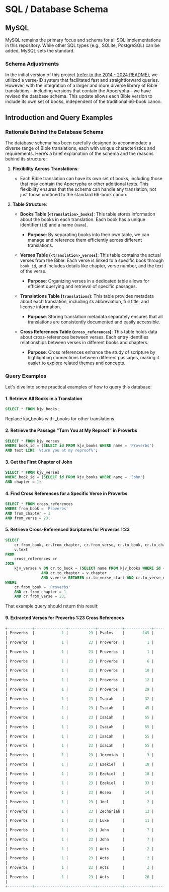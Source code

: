 # SQL / Database Schema

## MySQL

MySQL remains the primary focus and schema for all SQL implementations in this repository. While other SQL types (e.g., SQLite, PostgreSQL) can be added, MySQL sets the standard.

### Schema Adjustments

In the initial version of this project [(refer to the 2014 - 2024 README)](https://github.com/scrollmapper/bible_databases/blob/2024/README.md), we utilized a verse-ID system that facilitated fast and straightforward queries. However, with the integration of a larger and more diverse library of Bible translations—including versions that contain the Apocrypha—we have revised the database schema. This update allows each Bible version to include its own set of books, independent of the traditional 66-book canon.

## Introduction and Query Examples

### Rationale Behind the Database Schema

The database schema has been carefully designed to accommodate a diverse range of Bible translations, each with unique characteristics and requirements. Here’s a brief explanation of the schema and the reasons behind its structure:

1. **Flexibility Across Translations**:
   - Each Bible translation can have its own set of books, including those that may contain the Apocrypha or other additional texts. This flexibility ensures that the schema can handle any translation, not just those confined to the standard 66-book canon.

2. **Table Structure**:
   - **Books Table (`<translation>_books`)**: This table stores information about the books in each translation. Each book has a unique identifier (`id`) and a name (`name`).
     - **Purpose**: By separating books into their own table, we can manage and reference them efficiently across different translations.
   
   - **Verses Table (`<translation>_verses`)**: This table contains the actual verses from the Bible. Each verse is linked to a specific book through `book_id`, and includes details like chapter, verse number, and the text of the verse.
     - **Purpose**: Organizing verses in a dedicated table allows for efficient querying and retrieval of specific passages.
   
   - **Translations Table (`translations`)**: This table provides metadata about each translation, including its abbreviation, full title, and license information.
     - **Purpose**: Storing translation metadata separately ensures that all translations are consistently documented and easily accessible.
   
   - **Cross References Table (`cross_references`)**: This table holds data about cross-references between verses. Each entry identifies relationships between verses in different books and chapters.
     - **Purpose**: Cross references enhance the study of scripture by highlighting connections between different passages, making it easier to explore related themes and concepts.

### Query Examples

Let's dive into some practical examples of how to query this database:

#### 1. Retrieve All Books in a Translation

```sql
SELECT * FROM kjv_books;
```

Replace kjv_books with <translation>_books for other translations.

#### 2. Retrieve the Passage "Turn You at My Reproof" in Proverbs

```sql
SELECT * FROM kjv_verses
WHERE book_id = (SELECT id FROM kjv_books WHERE name = 'Proverbs')
AND text LIKE '%turn you at my reproof%';
```

#### 3. Get the First Chapter of John

```sql
SELECT * FROM kjv_verses
WHERE book_id = (SELECT id FROM kjv_books WHERE name = 'John')
AND chapter = 1;
```

#### 4. Find Cross References for a Specific Verse in Proverbs

```sql
SELECT * FROM cross_references
WHERE from_book = 'Proverbs'
AND from_chapter = 1
AND from_verse = 23;
```

#### 5. Retrieve Cross-Referenced Scriptures for Proverbs 1:23

```sql
SELECT 
    cr.from_book, cr.from_chapter, cr.from_verse, cr.to_book, cr.to_chapter, cr.to_verse_start, cr.to_verse_end,
    v.text
FROM 
    cross_references cr
JOIN 
    kjv_verses v ON cr.to_book = (SELECT name FROM kjv_books WHERE id = v.book_id)
                AND cr.to_chapter = v.chapter
                AND v.verse BETWEEN cr.to_verse_start AND cr.to_verse_end
WHERE 
    cr.from_book = 'Proverbs'
    AND cr.from_chapter = 1
    AND cr.from_verse = 23;
```

That example query should return this result:

#### 9. Extracted Verses for Proverbs 1:23 Cross References

```sql
+-----------+--------------+------------+-----------+------------+----------------+--------------+-----------------------------------------------------------------------------------------------------------------------------------------------------------------------------------------------------------------------------------------------------------------------------------------------------------------------------------+
| Proverbs  |            1 |         23 | Psalms    |        145 |              1 |            1 | I will extol thee, my God, O king; and I will bless thy name for ever and ever.
|
| Proverbs  |            1 |         23 | Proverbs  |          1 |             25 |           25 | But ye have set at nought all my counsel, and would none of my reproof:
|
| Proverbs  |            1 |         23 | Proverbs  |          1 |             30 |           30 | They would none of my counsel: they despised all my reproof.
|
| Proverbs  |            1 |         23 | Proverbs  |          6 |             23 |           23 | For the commandment is a lamp; and the law is light; and reproofs of instruction are the way of life:
|
| Proverbs  |            1 |         23 | Proverbs  |         10 |             17 |           17 | He is in the way of life that keepeth instruction: but he that refuseth reproof erreth.
|
| Proverbs  |            1 |         23 | Proverbs  |         12 |              1 |            1 | Whoso loveth instruction loveth knowledge: but he that hateth reproof is brutish.
|
| Proverbs  |            1 |         23 | Proverbs  |         29 |              1 |            1 | He, that being often reproved hardeneth his neck, shall suddenly be destroyed, and that without remedy.
|
| Proverbs  |            1 |         23 | Isaiah    |         32 |             15 |           15 | Until the spirit be poured upon us from on high, and the wilderness be a fruitful field, and the fruitful field be counted for a forest.     
|
| Proverbs  |            1 |         23 | Isaiah    |         45 |              8 |            8 | Drop down, ye heavens, from above, and let the skies pour down righteousness: let the earth open, and let them bring forth salvation, and let righteousness spring up together; I the Lord have created it.
|
| Proverbs  |            1 |         23 | Isaiah    |         55 |              1 |            1 | Ho, every one that thirsteth, come ye to the waters, and he that hath no money; come ye, buy, and eat; yea, come, buy wine and milk without money and without price.
|
| Proverbs  |            1 |         23 | Isaiah    |         55 |              3 |            3 | Incline your ear, and come unto me: hear, and your soul shall live; and I will make an everlasting covenant with you, even the sure mercies of David.
|
| Proverbs  |            1 |         23 | Isaiah    |         55 |              6 |            6 | Seek ye the Lord while he may be found, call ye upon him while he is near:
|
| Proverbs  |            1 |         23 | Isaiah    |         55 |              7 |            7 | Let the wicked forsake his way, and the unrighteous man his thoughts: and let him return unto the Lord, and he will have mercy upon him; and to our God, for he will abundantly pardon.
|
| Proverbs  |            1 |         23 | Jeremiah  |          3 |             14 |           14 | Turn, O backsliding children, saith the Lord; for I am married unto you: and I will take you one of a city, and two of a family, and I will bring you to Zion:
|
| Proverbs  |            1 |         23 | Ezekiel   |         18 |             27 |           27 | Again, when the wicked man turneth away from his wickedness that he hath committed, and doeth that which is lawful and right, he shall save his soul alive.
|
| Proverbs  |            1 |         23 | Ezekiel   |         18 |             30 |           30 | Therefore I will judge you, O house of Israel, every one according to his ways, saith the Lord God. Repent, and turn yourselves from all your transgressions; so iniquity shall not be your ruin.
|
| Proverbs  |            1 |         23 | Ezekiel   |         33 |             11 |           11 | Say unto them, As I live, saith the Lord God, I have no pleasure in the death of the wicked; but that the wicked turn from his way and live: turn ye, turn ye from your evil ways; for why will ye die, O house of Israel?
|
| Proverbs  |            1 |         23 | Hosea     |         14 |              1 |            1 | O Israel, return unto the Lord thy God; for thou hast fallen by thine iniquity.
|
| Proverbs  |            1 |         23 | Joel      |          2 |             28 |           28 | And it shall come to pass afterward, that I will pour out my spirit upon all flesh; and your sons and your daughters shall prophesy, your old men shall dream dreams, your young men shall see visions:
|
| Proverbs  |            1 |         23 | Zechariah |         12 |             10 |           10 | And I will pour upon the house of David, and upon the inhabitants of Jerusalem, the spirit of grace and of supplications: and they shall look upon me whom they have pierced, and they shall mourn for him, as one mourneth for his only son, and shall be in bitterness for him, as one that is in bitterness for his firstborn.
|
| Proverbs  |            1 |         23 | Luke      |         11 |             13 |           13 | If ye then, being evil, know how to give good gifts unto your children: how much more shall your heavenly Father give the Holy Spirit to them that ask him?
|
| Proverbs  |            1 |         23 | John      |          7 |             36 |           36 | What manner of saying is this that he said, Ye shall seek me, and shall not find me: and where I am, thither ye cannot come?
|
| Proverbs  |            1 |         23 | John      |          7 |             37 |           37 | In the last day, that great day of the feast, Jesus stood and cried, saying, If any man thirst, let him come unto me, and drink.
|
| Proverbs  |            1 |         23 | Acts      |          2 |             36 |           36 | Therefore let all the house of Israel know assuredly, that God hath made that same Jesus, whom ye have crucified, both Lord and Christ.
|
| Proverbs  |            1 |         23 | Acts      |          2 |             38 |           38 | Then Peter said unto them, Repent, and be baptized every one of you in the name of Jesus Christ for the remission of sins, and ye shall receive the gift of the Holy Ghost.
|
| Proverbs  |            1 |         23 | Acts      |          3 |             19 |           19 | Repent ye therefore, and be converted, that your sins may be blotted out, when the times of refreshing shall come from the presence of the Lord;
|
| Proverbs  |            1 |         23 | Acts      |         26 |             20 |           20 | But shewed first unto them of Damascus, and at Jerusalem, and throughout all the coasts of Judea, and then to the Gentiles, that they should repent and turn to God, and do works meet for repentance.
|
+-----------+--------------+------------+-----------+------------+----------------+--------------+-----------------------------------------------------------------------------------------------------------------------------------------------------------------------------------------------------------------------------------------------------------------------------------------------------------------------------------+
```